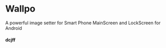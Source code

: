 # Wallpo
A powerful image setter for Smart Phone MainScreen and LockScreen for Android


<h4> dcjff </h4>
